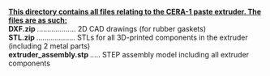 <b><u>This directory contains all files relating to the CERA-1 paste extruder. The files are as such:</u></b>
<br>
<b>DXF.zip </b>................... 2D CAD drawings (for rubber gaskets)
<br>
<b>STL.zip </b>................... STLs for all 3D-printed components in the extruder (including 2 metal parts)
<br>
<b>extruder_assembly.stp </b>..... STEP assembly model including all extruder components
